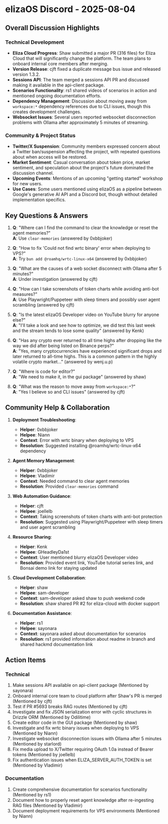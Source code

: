 # elizaOS Discord - 2025-08-04

## Overall Discussion Highlights

### Technical Development
- **Eliza Cloud Progress**: Shaw submitted a major PR (316 files) for Eliza Cloud that will significantly change the platform. The team plans to onboard internal core members after merging.
- **Version Release**: cjft fixed a duplicate message bus issue and released version 1.3.2.
- **Sessions API**: The team merged a sessions API PR and discussed making it available in the api-client package.
- **Scenarios Functionality**: rs1 shared videos of scenarios in action and mentioned ongoing documentation efforts.
- **Dependency Management**: Discussion about moving away from `workspace:*` dependency references due to CLI issues, though this creates development challenges.
- **Websocket Issues**: Several users reported websocket disconnection problems with Ollama after approximately 5 minutes of streaming.

### Community & Project Status
- **Twitter/X Suspension**: Community members expressed concern about a Twitter ban/suspension affecting the project, with repeated questions about when access will be restored.
- **Market Sentiment**: Casual conversation about token price, market sentiment, and speculation about the project's future dominated the discussion channel.
- **Upcoming Events**: Mentions of an upcoming "getting started" workshop for new users.
- **Use Cases**: Some users mentioned using elizaOS as a pipeline between Google's generative AI API and a Discord bot, though without detailed implementation specifics.

## Key Questions & Answers

1. **Q**: "Where can I find the command to clear the knowledge or reset the agent memories?"  
   **A**: Use `clear-memories` (answered by 0xbbjoker)

2. **Q**: "How to fix 'Could not find wrtc binary' error when deploying to VPS?"  
   **A**: Try `bun add @roamhq/wrtc-linux-x64` (answered by 0xbbjoker)

3. **Q**: "What are the causes of a web socket disconnect with Ollama after 5 minutes?"  
   **A**: Under investigation (answered by cjft)

4. **Q**: "How can I take screenshots of token charts while avoiding anti-bot measures?"  
   **A**: Use Playwright/Puppeteer with sleep timers and possibly user agent scrambling (answered by cjft)

5. **Q**: "Is the latest elizaOS Developer video on YouTube blurry for anyone else?"  
   **A**: "I'll take a look and see how to optimize, we did test this last week and the stream tends to lose some quality" (answered by Kenk)

6. **Q**: "Has any crypto ever returned to all time highs after dropping like the way we did after being listed on Binance perps?"  
   **A**: "Yes, many cryptocurrencies have experienced significant drops and later returned to all-time highs. This is a common pattern in the highly volatile crypto market..." (answered by wenj.u.p)

7. **Q**: "Where is code for editor?"  
   **A**: "We need to make it, in the gui package" (answered by shaw)

8. **Q**: "What was the reason to move away from `workspace:*`?"  
   **A**: "Yes I believe so and CLI issues" (answered by cjft)

## Community Help & Collaboration

1. **Deployment Troubleshooting**:
   - **Helper**: 0xbbjoker
   - **Helpee**: Niann
   - **Context**: Error with wrtc binary when deploying to VPS
   - **Resolution**: Suggested installing @roamhq/wrtc-linux-x64 dependency

2. **Agent Memory Management**:
   - **Helper**: 0xbbjoker
   - **Helpee**: Vladimir
   - **Context**: Needed command to clear agent memories
   - **Resolution**: Provided `clear-memories` command

3. **Web Automation Guidance**:
   - **Helper**: cjft
   - **Helpee**: joellelb
   - **Context**: Taking screenshots of token charts with anti-bot protection
   - **Resolution**: Suggested using Playwright/Puppeteer with sleep timers and user agent scrambling

4. **Resource Sharing**:
   - **Helper**: Kenk
   - **Helpee**: GHeadleyDa1st
   - **Context**: User mentioned blurry elizaOS Developer video
   - **Resolution**: Provided event link, YouTube tutorial series link, and Bonsai demo link for staying updated

5. **Cloud Development Collaboration**:
   - **Helper**: shaw
   - **Helpee**: sam-developer
   - **Context**: sam-developer asked shaw to push weekend code
   - **Resolution**: shaw shared PR #2 for eliza-cloud with docker support

6. **Documentation Assistance**:
   - **Helper**: rs1
   - **Helpee**: sayonara
   - **Context**: sayonara asked about documentation for scenarios
   - **Resolution**: rs1 provided information about readme in branch and shared hackmd documentation link

## Action Items

### Technical
1. Make sessions API available on api-client package (Mentioned by sayonara)
2. Onboard internal core team to cloud platform after Shaw's PR is merged (Mentioned by cjft)
3. Test if PR #5693 breaks RAG routes (Mentioned by cjft)
4. Investigate and fix JSON serialization error with cyclic structures in Drizzle ORM (Mentioned by Odilitime)
5. Create editor code in the GUI package (Mentioned by shaw)
6. Investigate and fix wrtc binary issues when deploying to VPS (Mentioned by Niann)
7. Investigate websocket disconnection issues with Ollama after 5 minutes (Mentioned by starlord)
8. Fix media upload to X/Twitter requiring OAuth 1.0a instead of Bearer tokens (Mentioned by joellelb)
9. Fix authentication issues when ELIZA_SERVER_AUTH_TOKEN is set (Mentioned by Vladimir)

### Documentation
1. Create comprehensive documentation for scenarios functionality (Mentioned by rs1)
2. Document how to properly reset agent knowledge after re-ingesting RAG files (Mentioned by Vladimir)
3. Document deployment requirements for VPS environments (Mentioned by Niann)